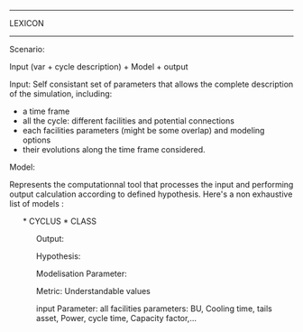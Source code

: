 *******
LEXICON
*******


Scenario:

Input (var + cycle description) + Model + output


Input:
Self consistant set of parameters that allows the complete description of the
simulation, including:
 - a time frame
 - all the cycle: different facilities and
  potential connections
 - each facilities parameters (might be some overlap) and
  modeling options
 - their evolutions along the time frame considered.

Model:

Represents the computationnal tool that processes the input and performing output calculation according to defined hypothesis. Here's a non exhaustive list of models : 
<ul>
	* CYCLUS
	* CLASS
<ul>

Output:

Hypothesis:

Modelisation Parameter:

Metric:
  Understandable values

input Parameter:
  all facilities parameters: BU, Cooling time, tails asset, Power, cycle time,
  Capacity factor,...




